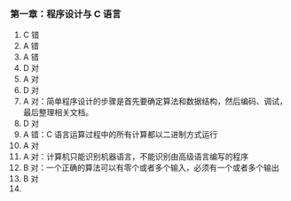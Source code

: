 ### 第一章：程序设计与 C 语言

1. C 错
2. A 错
3. A 错
4. D 对
5. A 对
6. D 对
7. A 对：简单程序设计的步骤是首先要确定算法和数据结构，然后编码、调试，最后整理相关文档。
8. D 对
9. A 错：C 语言运算过程中的所有计算都以二进制方式运行
10. A 对
11. A 对：计算机只能识别机器语言，不能识别由高级语言编写的程序
12. B 对：一个正确的算法可以有零个或者多个输入，必须有一个或者多个输出
13. B 对
14.
